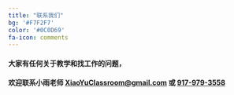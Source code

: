 ```yaml
---
title: "联系我们"
bg: '#F7F2F7'
color: '#0C0D69'
fa-icon: comments
---
```


#### 大家有任何关于教学和找工作的问题，
#### 欢迎联系小雨老师 <XiaoYuClassroom@gmail.com> 或 <a href="tel:+19179793558">917-979-3558</a>
